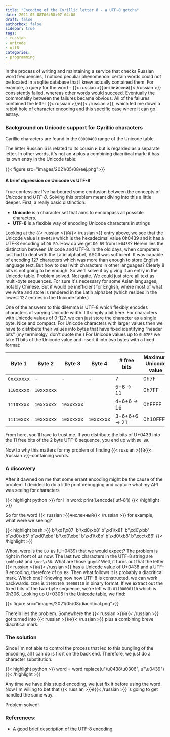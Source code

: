 ```yaml
---
title: "Encoding of the Cyrillic letter й - a UTF-8 gotcha"
date: 2021-05-08T06:58:07-04:00
draft: false
authorbox: false
sidebar: true
tags:
- russian
- unicode
- utf8
categories:
- programming
---
```

In the process of writing and maintaining a service that checks Russian word frequencies, I noticed peculiar phenomenon: certain words could not be located in a sqlite database that I knew actually contained them. For example, a query for the word - {{< russian >}}английский{{< /russian >}} consistently failed, whereas other words would succeed. Eventually the commonality between the failures became obvious. All of the failures contained the letter {{< russian >}}й{{< /russian >}}, which led me down a rabbit hole of character encoding and this specific case where it can go astray.

### Background on Unicode support for Cyrillic characters

Cyrillic characters are found in the `00000400` range of the Unicode table.

The letter Russian й is related to its cousin и but is regarded as a separate letter. In other words, it's not an и plus a combining diacritical mark; it has its own entry in the Unicode table:

{{< figure src="images/2021/05/08/eej.png">}}

#### A brief digression on Unicode vs UTF-8

True confession: I've harboured some confusion between the concepts of _Unicode_ and _UTF-8_. Solving this problem meant diving into this a little deeper. First, a really basic distinction:

- **Unicode** is a character set that aims to encompass all possible characters.
- **UTF-8** is a flexible way of encoding Unicode characters in strings

Looking at the {{< russian >}}й{{< /russian >}} entry above, we see that the Unicode value is `U+0439` which is the hexadecimal value 0h0439 and it has a UTF-8 encoding of `D0 B9`. How do we get `D0 B9` from `U+0439`? Herein lies the distinction between Unicode and UTF-8. In the old days, when computers just had to deal with the Latin alphabet, ASCII was sufficient. It was capable of encoding 127 characters which was more than enough to store English language text. But how to deal with characters in other languages? Clearly 8 bits is not going to be enough. So we'll solve it by giving it an entry in the Unicode table. Problem solved. Not quite. We could just store all text as multi-byte sequences. For sure it's necessary for some Asian languages, notably Chinese. But if would be inefficient for English, where most of what we write and store is rendered in the Latin alphabet (which resides in the lowest 127 entries in the Unicode table.)

One of the answers to this dilemma is UTF-8 which flexibly encodes characters of varying Unicode width. I'll simply a bit here. For characters with Unicode values of 0-127, we can just store the character as a single byte. Nice and compact. For Unicode characters with larger values then we have to distribute their values into bytes that have fixed identifying "header bits" (my terminolgy, don't quote me.) For Unicode values up to `0h07FF` we take 11 bits of the Unicode value and insert it into two bytes with a fixed format:

| Byte 1     | Byte 2     | Byte 3     | Byte 4     | # free bits  | Maximum Unicode value |
| ---------- | ---------- | ---------- | ---------- | ------------ | --------------------- |
| `0`xxxxxxx | -          | -          | -          | 7            | 0h7F                  |
| `110`xxxxx | `10`xxxxxx |            |            | 5+6 → 11     | 0h7FF                 |
| `1110`xxxx | `10`xxxxxx | `10`xxxxxx |            | 4+6+6 → 16   | 0hFFFF                |
| `11110`xxx | `10`xxxxxx | `10`xxxxxx | `10`xxxxxx | 3+6+6+6 → 21 | 0h10FFFF              |

From here, you'll have to trust me. If you distribute the bits of U+0439 into the 11 free bits of the 2 byte UTF-8 sequence, you end up with `D0 B9`.

Now to why this matters for my problem of finding {{< russian >}}й{{< /russian >}}-containing words.

### A discovery

After it dawned on me that some errant encoding might be the cause of the problem. I decided to do a little print debugging and capture what my API was seeing for characters

{{< highlight python >}}
for l in word:
   print(l.encode('utf-8'))
{{< /highlight >}}

So for the word {{< russian >}}численный{{< /russian >}} for example, what were we seeing?

{{< highlight bash >}}
b'\xd1\x87'
b'\xd0\xb8'
b'\xd1\x81'
b'\xd0\xbb'
b'\xd0\xb5'
b'\xd0\xbd'
b'\xd0\xbd'
b'\xd1\x8b'
b'\xd0\xb8'
b'\xcc\x86'
{{< /highlight >}}

Whoa, were is the `D0 B9` (U+0439) that we would expect? The problem is right in front of us now. The last two characters in the UTF-8 string are `\xd0\xb8` and `\xcc\x86`. What are those guys? Well, it turns out that the letter {{< russian >}}и{{< /russian >}} has a Unicode value of U+0438 and a UTF-8 encoding, therefore of `D0 B8`. Then what follows it is probably a diacritical mark. Which one? Knowing now how UTF-8 is constructed, we can work backwards. `CC86` is `11001100 10000110` in binary format. If we extract out the fixed bits of the two-byte sequence, we're left with `01100000110` which is 0h306. Looking up U+0306 in the Unicode table, we find:

{{< figure src="images/2021/05/08/diacritical.png">}}

Therein lies the problem. Somewhere the {{< russian >}}й{{< /russian >}} got turned into {{< russian >}}и{{< /russian >}} plus a combining breve diacritical mark.

### The solution

Since I'm not able to control the process that led to this bungling of the encoding, all I can do is fix it on the back end. Therefore, we just do a character substitution:

{{< highlight python >}}
word = word.replace(u"\u0438\u0306", u"\u0439")
{{< /highlight >}}

Any time we have this stupid encoding, we just fix it before using the word. Now I'm willing to bet that {{< russian >}}ё{{< /russian >}} is going to get handled the same way.

Problem solved!

### References:

- [A good brief description of the UTF-8 encoding](https://www.fileformat.info/info/unicode/utf8.htm)
